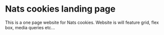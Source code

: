# Nats cookies landing page 
 This is a one page website for Nats cookies. Website is will feature grid, flex box, media queries etc... 
